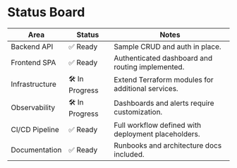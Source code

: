# Status Board

| Area            | Status      | Notes |
|-----------------|-------------|-------|
| Backend API     | ✅ Ready    | Sample CRUD and auth in place. |
| Frontend SPA    | ✅ Ready    | Authenticated dashboard and routing implemented. |
| Infrastructure  | 🛠️ In Progress | Extend Terraform modules for additional services. |
| Observability   | 🛠️ In Progress | Dashboards and alerts require customization. |
| CI/CD Pipeline  | ✅ Ready    | Full workflow defined with deployment placeholders. |
| Documentation   | ✅ Ready    | Runbooks and architecture docs included. |
